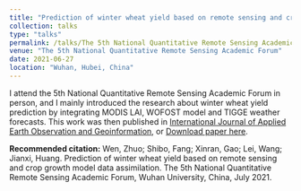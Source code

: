 ```yaml
---
title: "Prediction of winter wheat yield based on remote sensing and crop growth model data assimilation"
collection: talks
type: "talks"
permalink: /talks/The 5th National Quantitative Remote Sensing Academic Forum
venue: "The 5th National Quantitative Remote Sensing Academic Forum"
date: 2021-06-27
location: "Wuhan, Hubei, China"
---
```


I attend the 5th National Quantitative Remote Sensing Academic Forum in person, and I mainly introduced the research about winter wheat yield prediction by integrating MODIS LAI, WOFOST model and TIGGE weather forecasts. This work was then published in [International Journal of Applied Earth Observation and Geoinformation](https://doi.org/10.1016/j.jag.2021.102668), or [Download paper here](https://wenzhuo727.github.io/wen/files/JAG2021.pdf).

**Recommended citation:** Wen, Zhuo; Shibo, Fang; Xinran, Gao; Lei, Wang; Jianxi, Huang. Prediction of winter wheat yield based on remote sensing and crop growth model data assimilation. The 5th National Quantitative Remote Sensing Academic Forum, Wuhan University, China, July 2021.


